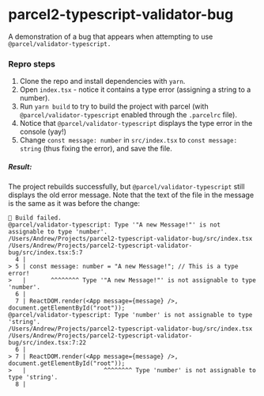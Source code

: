 # parcel2-typescript-validator-bug

A demonstration of a bug that appears when attempting to use `@parcel/validator-typescript.`

### Repro steps

1. Clone the repo and install dependencies with `yarn`.
2. Open `index.tsx` - notice it contains a type error (assigning a string to a number).
3. Run `yarn build` to try to build the project with parcel (with `@parcel/validator-typescript` enabled through the `.parcelrc` file).
4. Notice that `@parcel/validator-typescript` displays the type error in the console (yay!)
5. Change `const message: number` in `src/index.tsx` to `const message: string` (thus fixing the error), and save the file.

##### Result:

The project rebuilds successfully, but `@parcel/validator-typescript` still displays the old error message. Note that the text of the file in the message is the same as it was before the change:

```
🚨 Build failed.
@parcel/validator-typescript: Type '"A new Message!"' is not assignable to type 'number'.
/Users/Andrew/Projects/parcel2-typescript-validator-bug/src/index.tsx
/Users/Andrew/Projects/parcel2-typescript-validator-bug/src/index.tsx:5:7
  4 |
> 5 | const message: number = "A new Message!"; // This is a type error!
>   |       ^^^^^^^^ Type '"A new Message!"' is not assignable to type 'number'.
  6 |
  7 | ReactDOM.render(<App message={message} />, document.getElementById("root"));
@parcel/validator-typescript: Type 'number' is not assignable to type 'string'.
/Users/Andrew/Projects/parcel2-typescript-validator-bug/src/index.tsx
/Users/Andrew/Projects/parcel2-typescript-validator-bug/src/index.tsx:7:22
  6 |
> 7 | ReactDOM.render(<App message={message} />, document.getElementById("root"));
>   |                      ^^^^^^^^ Type 'number' is not assignable to type 'string'.
  8 |
```
